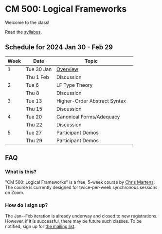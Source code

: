 # CM 500: Logical Frameworks

Welcome to the class!

Read the [syllabus](syllabus.md).

## Schedule for 2024 Jan 30 - Feb 29

| Week | Date       | Topic         |        |
| ---- | ---------- | ------------- | ------ |
| 1    | Tue 30 Jan | [Overview](lec1.md)      |        |
|      | Thu 1 Feb  | Discussion    |        |
| 2    | Tue 6      | LF Type Theory |        |
|      | Thu 8      | Discussion    |        |
| 3    | Tue 13     | Higher-Order Abstract Syntax |        |
|      | Thu 15     | Discussion    |        |
| 4    | Tue 20     | Canonical Forms/Adequacy | |
|      | Thu 22     | Discussion    |        |
| 5    | Tue 27     | Participant Demos |   |
|      | Thu 29     | Participant Demos | |


## FAQ

### What is this?
"CM 500: Logical Frameworks" is a free, 5-week course by [Chris
Martens](https://khoury.northeastern.edu/~cmartens).
The course is currently designed for twice-per-week synchronous
sessions on Zoom.

### How do I sign up?

The Jan--Feb iteration is already underway and closed to new registrations.
However, if it is successful, there may be future such classes.
To be notified, sign up for [the mailing
list](https://gaggle.email/join/cm-special-topics@gaggle.email).


